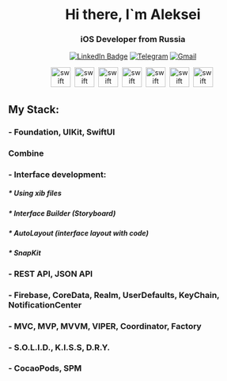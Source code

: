 <div id="header" align="center">
  <h1>Hi there, I`m Aleksei</h1>
  <h3>iOS Developer from Russia</h3>
</div>

<div id="socials" align="center">

[![LinkedIn Badge](https://img.shields.io/badge/LinkedIn-0277B5?style=for-the-badge&logo=linkedin&logoColor=white)](https://linkedin.com/in/lokhin)
[![Telegram](https://img.shields.io/badge/Telegram-2CA5E0?style=for-the-badge&logo=telegram&logoColor=white)](https://t.me/vardant_a)
[![Gmail](https://img.shields.io/badge/email-D14836?style=for-the-badge&logo=gmail&logoColor=white)](mailto:lokhin.a.a@gmail.com)
</div>

<div id="skills" align="center">

<img src="https://cdn.jsdelivr.net/gh/devicons/devicon/icons/swift/swift-original.svg" title="swift" width="40" height="40"/>&nbsp;
<img src="https://cdn.jsdelivr.net/gh/devicons/devicon/icons/xcode/xcode-original.svg" title="swift" width="40" height="40"/>&nbsp;
<img src="https://cdn.jsdelivr.net/gh/devicons/devicon/icons/git/git-original.svg" title="swift" width="40" height="40"/>&nbsp;
<img src="https://cdn.jsdelivr.net/gh/devicons/devicon/icons/github/github-original.svg" title="swift" width="40" height="40"/>&nbsp;
<img src="https://cdn.jsdelivr.net/gh/devicons/devicon/icons/jira/jira-original.svg" title="swift" width="40" height="40"/>&nbsp;
<img src="https://cdn.jsdelivr.net/gh/devicons/devicon/icons/linux/linux-original.svg" title="swift" width="40" height="40"/>&nbsp;
<img src="https://cdn.jsdelivr.net/gh/devicons/devicon/icons/windows8/windows8-original.svg" title="swift" width="40" height="40"/>&nbsp;
</div>
                  
## My Stack:

<h3 align="left"> - Foundation, UIKit, SwiftUI </a>
<h3 align="left"> Combine </a>
<h3 align="left"> - Interface development: </a>
<h5 align="left"> * Using xib files </a>
<h5 align="left"> * Interface Builder (Storyboard) </a> 
<h5 align="left"> * AutoLayout (interface layout with code) </a>
<h5 align="left"> * SnapKit </a>
<h3 align="left"> - REST API, JSON API </a>
<h3 align="left"> - Firebase, CoreData, Realm, UserDefaults, KeyChain, NotificationCenter </a>
<h3 align="left"> - MVC, MVP, MVVM, VIPER, Coordinator, Factory </a>
<h3 align="left"> - S.O.L.I.D., K.I.S.S, D.R.Y. </a>
<h3 align="left"> - CocaoPods, SPM </a>
